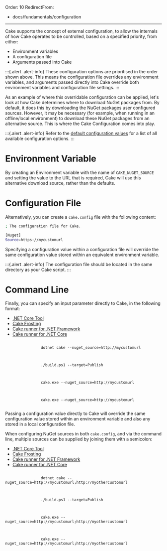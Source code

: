 Order: 10
RedirectFrom:
  - docs/fundamentals/configuration
---

Cake supports the concept of external configuration, to allow the internals of how Cake operates to be controlled, based on a specified priority, from either:

* Environment variables
* A configuration file
* Arguments passed into Cake

:::{.alert .alert-info}
These configuration options are prioritised in the order shown above.
This means the configuration file overrides any environment variables, and arguments passed directly into Cake override both environment variables and configuration file settings.
:::

As an example of where this overridable configuration can be applied, let's look at how Cake determines where to download NuGet packages from. By default, it does this by downloading the NuGet packages user configured sources.  However, it may be necessary (for example, when running in an offline/local environment) to download these NuGet packages from an alternative source.  This is where the Cake Configuration comes into play.

:::{.alert .alert-info}
Refer to the [default configuration values](default-configuration-values) for a list of all available configuration options.
:::

# Environment Variable

By creating an Environment variable with the name of `CAKE_NUGET_SOURCE` and setting the value to the URL that is required, Cake will use this alternative download source, rather than the defaults.

# Configuration File

Alternatively, you can create a `cake.config` file with the following content:

```sh
; The configuration file for Cake.

[Nuget]
Source=https://mycustomurl
```

Specifying a configuration value within a configuration file will override the same configuration value stored within an equivalent environment variable.

:::{.alert .alert-info}
The configuration file should be located in the same directory as your Cake script.
:::

# Command Line

Finally, you can specify an input parameter directly to Cake, in the following format:

<ul class="nav nav-tabs">
    <li class="active"><a data-toggle="tab" href="#tool1">.NET Core Tool</a></li>
    <li><a data-toggle="tab" href="#frosting1">Cake Frosting</a></li>
    <li><a data-toggle="tab" href="#netfx1">Cake runner for .NET Framework</a></li>
    <li><a data-toggle="tab" href="#core1">Cake runner for .NET Core</a></li>
</ul>

<div class="tab-content">
    <div id="tool1" class="tab-pane fade in active">
        <p>
            <code class="language-powershell hljs">
                dotnet cake --nuget_source=http://mycustomurl
            </code>
        </p>
    </div>
    <div id="frosting1" class="tab-pane fade">
        <p>
            <code class="language-powershell hljs">
                ./build.ps1 --target=Publish
            </code>
        </p>
    </div>
    <div id="netfx1" class="tab-pane fade">
        <p>
            <code class="language-powershell hljs">
                cake.exe --nuget_source=http://mycustomurl
            </code>
        </p>
    </div>
    <div id="core1" class="tab-pane fade">
        <p>
            <code class="language-powershell hljs">
                cake.exe --nuget_source=http://mycustomurl
            </code>
        </p>
    </div>
</div>

Passing a configuration value directly to Cake will override the same configuration value stored within an environment variable and also any stored in a local configuration file.

When configuring NuGet sources in both `cake.config`, and via the command line, multiple sources can be supplied by joining them with a semicolon:

<ul class="nav nav-tabs">
    <li class="active"><a data-toggle="tab" href="#tool1">.NET Core Tool</a></li>
    <li><a data-toggle="tab" href="#frosting1">Cake Frosting</a></li>
    <li><a data-toggle="tab" href="#netfx1">Cake runner for .NET Framework</a></li>
    <li><a data-toggle="tab" href="#core1">Cake runner for .NET Core</a></li>
</ul>

<div class="tab-content">
    <div id="tool1" class="tab-pane fade in active">
        <p>
            <code class="language-powershell hljs">
                dotnet cake --nuget_source=http://mycustomurl;http://myothercustomurl
            </code>
        </p>
    </div>
    <div id="frosting1" class="tab-pane fade">
        <p>
            <code class="language-powershell hljs">
                ./build.ps1 --target=Publish
            </code>
        </p>
    </div>
    <div id="netfx1" class="tab-pane fade">
        <p>
            <code class="language-powershell hljs">
                cake.exe --nuget_source=http://mycustomurl;http://myothercustomurl
            </code>
        </p>
    </div>
    <div id="core1" class="tab-pane fade">
        <p>
            <code class="language-powershell hljs">
                cake.exe --nuget_source=http://mycustomurl;http://myothercustomurl
            </code>
        </p>
    </div>
</div>
